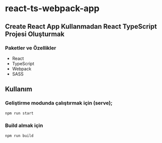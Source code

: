 # react-ts-webpack-app
## Create React App Kullanmadan React TypeScript Projesi Oluşturmak

### Paketler ve Özellikler
  - React
  - TypeScript
  - Webpack
  - SASS

## Kullanım
### Geliştirme modunda çalıştırmak için (serve);
```sh
npm run start
```

### Build almak için
```sh
npm run build
```